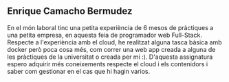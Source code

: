 ## Enrique Camacho Bermudez

En el món laboral tinc una petita experiència de 6 mesos de pràctiques a una petita empresa, en aquesta feia de programador web Full-Stack. Respecte a l'experiència amb el cloud, he realitzat alguna tasca bàsica amb docker però poca cosa més, com correr una web app creada a alguna de les pràctiques de la universitat o creada per mi :).
D'aquesta assignatura espero adquirir més coneixements respecte el cloud i els contenidors i saber com gestionar en el cas que hi hagin varios.
